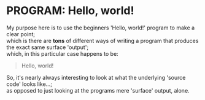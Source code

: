 # PROGRAM: Hello, world!

My purpose here is to use the beginners 'Hello, world!' program to make a clear point;     
which is there are **tons** of different ways of writing a program  that produces the exact same surface 'output';      
which, in this particular case happens to be:     

> Hello, world!  

So, it's nearly always interesting  to look at what the underlying 'source code' looks like...;    
as opposed to just looking at the programs mere 'surface' output, alone.  

